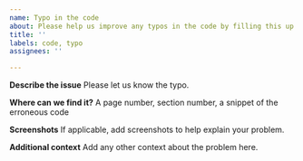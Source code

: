 ```yaml
---
name: Typo in the code
about: Please help us improve any typos in the code by filling this up. Thanks!
title: ''
labels: code, typo
assignees: ''

---
```


**Describe the issue**
Please let us know the typo.

**Where can we find it?**
A page number, section number, a snippet of the erroneous code


**Screenshots**
If applicable, add screenshots to help explain your problem.

**Additional context**
Add any other context about the problem here.
